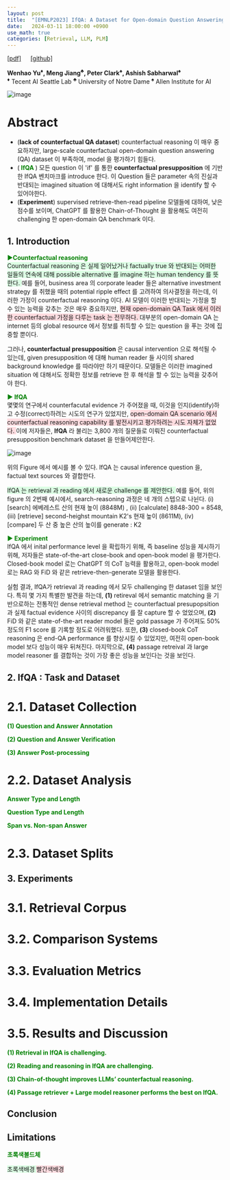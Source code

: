 ```yaml
---
layout: post
title:  "[EMNLP2023] IfQA: A Dataset for Open-domain Question Answeringunder Counterfactual Presuppositions"
date:   2024-03-11 18:00:00 +0900
use_math: true
categories: [Retrieval, LLM, PLM]
---
```


[[pdf]](https://aclanthology.org/2023.emnlp-main.515.pdf) &emsp;
[[github]](https://allenai.org/data/ifqa)

**Wenhao Yu<sup>♦</sup>, Meng Jiang<sup>♣</sup>, Peter Clark<sup>♠</sup>, Ashish Sabharwal<sup>♠</sup>**
<br><sup>♦</sup> Tecent AI Seattle Lab <sup>♣</sup> University of Notre Dame <sup>♠</sup> Allen Institute for AI &emsp;

![image](https://github.com/yong1-kim/yong1-kim.github.io/assets/42200027/dc04e304-b2b0-44e5-8293-aee477bbaa0e)

# Abstract
- (**lack of counterfactual QA dataset**) counterfactual reasoning 이 매우 중요하지만, large-scale counterfactual open-domain question answering (QA) dataset 이 부족하여, model 을 평가하기 힘들다.
- (<span style='color:green;font-weight:bold'> IfQA </span>) 모든 question 이 'if' 를 통한 **counterfactual presupposition** 에 기반한 IfQA 벤치마크를 introduce 한다. 이 Question 들은 parameter 속의 진실과 반대되는 imagined situation 에 대해서도 right information 을 identify 할 수 있어야한다.
- (**Experiment**) supervised retrieve-then-read pipeline 모델들에 대하여, 낮은 점수를 보이며, ChatGPT 를 활용한 Chain-of-Thought 을 활용해도 여전히 challenging 한 open-domain QA benchmark 이다.

## 1. Introduction
<span style='color:green;font-weight:bold'> ▶Counterfactual reasoning </span>
<br>
<span style='background-color: #dcffe4'> 
Counterfactual reasoning 은 실제 일어났거나 factually true 와 반대되는 어떠한 일들의 연속에 대해 possible alternative 를 imagine 하는 human tendency 를 뜻한다. </span>
예를 들어, business area 의 corporate leader 들은 alternative investment strategy 를 취했을 때의 potential ripple effect 를 고려하여 의사결정을 하는데, 이러한 가정이 counterfactual reasoning 이다.
AI 모델이 이러한 반대되는 가정을 할 수 있는 능력을 갖추는 것은 매우 중요하지만, <span style='background-color: #ffdce0'> 현재 open-domain QA Task 에서 이러한 counterfactual 가정을 다루는 task 는 전무하다. </span>
대부분의 open-domain QA 는 internet 등의 global resource 에서 정보를 취득할 수 있는 question 을 푸는 것에 집중할 뿐이다.

그러나, **counterfactual presupposition** 은 causal intervention 으로 해석될 수 있는데, given presupposition 에 대해 human reader 들 사이의 shared background knowledge 를 따라야만 하기 때문이다.
모델들은 이러한 imagined situation 에 대해서도 정확한 정보를 retrieve 한 후 해석을 할 수 있는 능력을 갖추어야 한다.

<span style='color:green;font-weight:bold'> ▶ IfQA </span>
<br>
몇몇의 연구에서 counterfacutal evidence 가 주어졌을 때, 이것을 인지(identify)하고 수정(correct)하려는 시도의 연구가 있었지만, <span style='background-color: #ffdce0'> open-domain QA scenario 에서 counterfactual reasoning capability 를 발전시키고 평가하려는 시도 자체가 없었다. </span>
이에 저자들은, **IfQA** 라 불리는 3,800 개의 질문들로 이뤄진 counterfactual presupposition benchmark dataset 을 만들어제안한다.

![image](https://github.com/yong1-kim/yong1-kim.github.io/assets/42200027/8062eb89-6200-48e8-82f6-a8b7b676e303)

위의 Figure 에서 예시를 볼 수 있다. IfQA 는 causal inference question 을, factual text sources 와 결합한다. 

<span style='background-color: #dcffe4'> 
IfQA 는 retrieval 과 reading 에서 새로운 challenge 를 제안한다.
 </span>
예를 들어, 위의 figure 의 2번째 예시에서, search-reasoning 과정은 네 개의 스텝으로 나뉜다.
(i) [search] 에베레스트 산의 현재 높이 (8848M) , (ii) [calculate] 8848-300 = 8548, (iii) [retrieve] second-heighst mountain K2's 현재 높이 (8611M), (iv) [compare] 두 산 중 높은 산의 높이를 generate : K2

<span style='color:green;font-weight:bold'> ▶ Experiment </span>
<br>
IfQA 에서 inital performance level 을 확립하기 위해, 즉 baseline 성능을 제시하기 위해, 저자들은 state-of-the-art close-book and open-book model 을 평가한다.
Closed-book model 로는 ChatGPT 의 CoT 능력을 활용하고, open-book model 로는 RAG 와 FiD 와 같은 retrieve-then-generate 모델을 활용한다.

실험 결과, IfQA가 retrieval 과 reading 에서 모두 challenging 한 dataset 임을 보인다.
특히 몇 가지 특별한 발견을 하는데, **(1)** retireval 에서 semantic matching 을 기반으로하는 전통적인 dense retrieval method 는 counterfactual presupopsition 과 실제 factual evidence 사이의 discrepancy 를 잘 capture 할 수 었었으며, **(2)** FiD 와 같은 state-of-the-art reader model 들은 gold passage 가 주어져도 50% 정도의 F1 score 를 기록할 정도로 어려워했다. 또한, **(3)** closed-book CoT reasoning 은 end-QA performance 를 향상시킬 수 있었지만, 여전히 open-book model 보다 성능이 매우 뒤쳐진다. 마지막으로, **(4)** passage retreival 과 large model reasoner 를 결합하는 것이 가장 좋은 성능을 보인다는 것을 보인다.








## 2. IfQA : Task and Dataset
# 2.1. Dataset Collection
<span style='color:green;font-weight:bold'> (1) Question and Answer Annotation </span>
<br>

<span style='color:green;font-weight:bold'> (2) Question and Answer Verification </span>
<br>

<span style='color:green;font-weight:bold'> (3) Answer Post-processing </span>
<br>


# 2.2. Dataset Analysis
<span style='color:green;font-weight:bold'> Answer Type and Length </span>
<br>


<span style='color:green;font-weight:bold'> Question Type and Length </span>
<br>

<span style='color:green;font-weight:bold'> Span vs. Non-span Answer </span>
<br>



# 2.3. Dataset Splits

## 3. Experiments
# 3.1. Retrieval Corpus

# 3.2. Comparison Systems

# 3.3. Evaluation Metrics

# 3.4. Implementation Details

# 3.5. Results and Discussion
<span style='color:green;font-weight:bold'> (1) Retrieval in IfQA is challenging. </span>
<br>

<span style='color:green;font-weight:bold'> (2) Reading and reasoning in IfQA are challenging. </span>
<br>

<span style='color:green;font-weight:bold'> (3) Chain-of-thought improves LLMs’ counterfactual reasoning. </span>
<br>

<span style='color:green;font-weight:bold'> (4) Passage retriever + Large model reasoner
performs the best on IfQA. </span>
<br>

## Conclusion

## Limitations



<span style='color:green;font-weight:bold'> 초록색볼드체 </span>

<span style='background-color: #dcffe4'> 초록색배경 </span>
<span style='background-color: #ffdce0'> 빨간색배경 </span>
